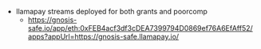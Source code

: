 - llamapay streams deployed for both grants and poorcomp
    - https://gnosis-safe.io/app/eth:0xFEB4acf3df3cDEA7399794D0869ef76A6EfAff52/apps?appUrl=https://gnosis-safe.llamapay.io/
